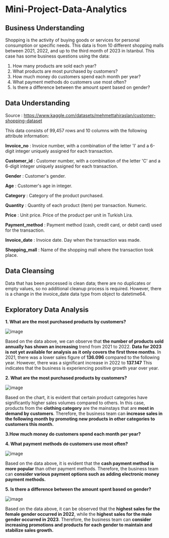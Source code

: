 # Mini-Project-Data-Analytics

## Business Understanding
Shopping is the activity of buying goods or services for personal consumption or specific needs. This data is from 10 different shopping malls between 2021, 2022, and up to the third month of 2023 in Istanbul. This case has some business questions using the data:

1. How many products are sold each year?
2. What products are most purchased by customers?
3. How much money do customers spend each month per year?
4. What payment methods do customers use most often?
5. Is there a difference between the amount spent based on gender?

## Data Understanding
 Source : https://www.kaggle.com/datasets/mehmettahiraslan/customer-shopping-dataset

 This data consists of 99,457 rows and 10 columns with the following attribute information: 
 
 **Invoice_no** : Invoice number, with a combination of the letter 'I' and a 6-digit integer uniquely assigned for each transaction.
 
 **Customer_id** : Customer number, with a combination of the letter 'C' and a 6-digit integer uniquely assigned for each transaction.
 
 **Gender** : Customer's gender.
 
 **Age** : Customer's age in integer.
 
 **Category** : Category of the product purchased.
 
 **Quantity** : Quantity of each product (item) per transaction. Numeric.
 
 **Price** : Unit price. Price of the product per unit in Turkish Lira.
 
 **Payment_method** : Payment method (cash, credit card, or debit card) used for the transaction.
 
 **Invoice_date** : Invoice date. Day when the transaction was made.
 
 **Shopping_mall** : Name of the shopping mall where the transaction took place.
 

## Data Cleansing 

Data that has been processed is clean data; there are no duplicates or empty values, so no additional cleanup process is required. However, there is a change in the invoice_date data type from object to datetime64.

## Exploratory Data Analysis

**1. What are the most purchased products by customers?**

![image](https://github.com/fatimahzza/Mini-Project-Data-Analytics/assets/165742717/c0e790ce-2c1f-455d-9708-8ad9d149b1df)


Based on the data above, we can observe that **the number of products sold annually has shown an increasing** trend from 2021 to 2022. **Data for 2023 is not yet available for analysis as it only covers the first three months**. In 2021, there was a lower sales figure of **136.096** compared to the following year. However, there was a significant increase in 2022 to **137.147** This indicates that the business is experiencing positive growth year over year.

**2. What are the most purchased products by customers?**

![image](https://github.com/fatimahzza/Mini-Project-Data-Analytics/assets/165742717/ea5f2733-425f-41c1-b226-1e3f31cc7af8)


Based on the chart, it is evident that certain product categories have significantly higher sales volumes compared to others. In this case, products from the **clothing category** are the mainstays that are **most in demand by customers**. Therefore, the business team can **increase sales in the following month by promoting new products in other categories to customers this month.**

**3.How much money do customers spend each month per year?**



**4. What payment methods do customers use most often?**

![image](https://github.com/fatimahzza/Mini-Project-Data-Analytics/assets/165742717/c5b48cc6-2969-4c60-a993-8b405236773a)


Based on the data above, it is evident that the **cash payment method is more popular** than other payment methods. Therefore, the business team can **consider various payment options such as adding electronic money payment methods.**

**5. Is there a difference between the amount spent based on gender?**

![image](https://github.com/fatimahzza/Mini-Project-Data-Analytics/assets/165742717/fcac8fec-7cd4-4567-8db0-d08f84156645)


Based on the data above, it can be observed that the **highest sales for the female gender occurred in 2022**, while the **highest sales for the male gender occurred in 2023**. Therefore, the business team can **consider increasing promotions and products for each gender to maintain and stabilize sales growth.**
